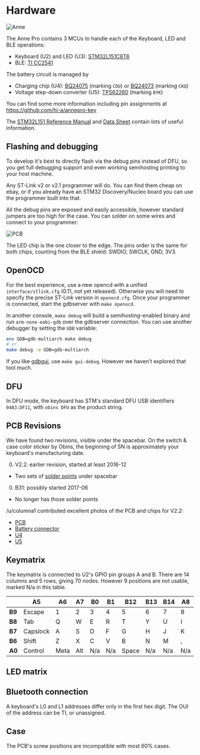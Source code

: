 Hardware
========

![Anne](images/anne-white.jpg)

The Anne Pro contains 3 MCUs to handle each of the Keyboard, LED and BLE operations:

- Keyboard (U2) and LED (U3): [STM32L151C8T6](http://www.st.com/en/microcontrollers/stm32l151-152.html)
- BLE: [TI CC2541](http://www.ti.com/product/CC2541)

The battery circuit is managed by
- Charging chip (U4): [BQ24075](http://www.ti.com/product/BQ24075)
  (marking `CDU`) or [BQ24073](http://www.ti.com/product/BQ24073)
  (marking `CKQ`)
- Voltage step-down converter (U5):
  [TPS62260](http://www.ti.com/product/TPS62260) (marking `BYK`)

You can find some more information including pin assignments at https://github.com/hi-a/annepro-key

The [STM32L151 Reference Manual](http://www.st.com/content/ccc/resource/technical/document/reference_manual/cc/f9/93/b2/f0/82/42/57/CD00240193.pdf/files/CD00240193.pdf/jcr:content/translations/en.CD00240193.pdf) and [Data Sheet](http://www.st.com/content/ccc/resource/technical/document/datasheet/66/71/4b/23/94/c3/42/c8/CD00277537.pdf/files/CD00277537.pdf/jcr:content/translations/en.CD00277537.pdf) contain lots of useful information.

Flashing and debugging
----------------------

To develop it's best to directly flash via the debug pins instead of
DFU, so you get full debugging support and even working semihosting
printing to your host machine.

Any ST-Link v2 or v2.1 programmer will do. You can find them cheap on
ebay, or if you already have an STM32 Discovery/Nucleo board you can
use the programmer built into that.

All the debug pins are exposed and easily accessible, however standard
jumpers are too high for the case. You can solder on some wires and connect to
your programmer:

![PCB](images/stlink-solder.jpg)

The LED chip is the one closer to the edge. The pins order is the same
for both chips, counting from the BLE shield: SWDIO, SWCLK, GND, 3V3.

OpenOCD
-------

For the best experience, use a new opencd with a unified
`interface/stlink.cfg` (0.11, not yet released). Otherwise you will
need to specify the precise ST-Link version in `openocd.cfg`.  Once
your programmer is connected, start the gdbserver with `make openocd`.

In another console, `make debug` will build a semihosting-enabled
binary and run `arm-none-eabi-gdb` over the gdbserver connection. You
can use another debugger by setting the `GDB` variable:

```sh
env GDB=gdb-multiarch make debug
# or
make debug -e GDB=gdb-multiarch
```

If you like [gdbgui](https://gdbgui.com/), use `make
gui-debug`. However we haven't explored that tool much.

DFU
---

In DFU mode, the keyboard has STM's standard DFU USB identifiers
`0483:DF11`, with `obins DFU` as the product string.

PCB Revisions
----------

We have found two revisions, visible under the spacebar. On the switch
& case color sticker by Obins, the beginning of SN is approximately
your keyboard's manufacturing date.

0. V2.2: earlier revision, started at least 2016-12
 - Two sets of [solder points](images/solder-point.jpg) under spacebar
0. B31: possibly started 2017-06
 - No longer has those solder points

/u/columna1 contributed excellent photos of the PCB and chips for
V2.2:

- [PCB](images/pcb.jpg)
- [Battery connector](images/Pucent.jpg)
- [U4](images/U4.jpg)
- [U5](images/U5.jpg)

Keymatrix
---------

The keymatrix is connected to U2's GPIO pin groups A and B. There are
14 columns and 5 rows, giving 70 nodes. However 9 positions are not
usable, marked N/a in this table.

|        | A5       | A6   | A7  | B0  | B1  | B12   | B13 | B14 | A8  | A9  | A15 | B3  | B4   | B5        |
|--------|----------|------|-----|-----|-----|-------|-----|-----|-----|-----|-----|-----|------|-----------|
| **B9** | Escape   | 1    | 2   | 3   | 4   | 5     | 6   | 7   | 8   | 9   | 0   | -   | =    | Backspace |
| **B8** | Tab      | Q    | W   | E   | R   | T     | Y   | U   | I   | O   | P   | [   | ]    | \         |
| **B7** | Capslock | A    | S   | D   | F   | G     | H   | J   | K   | L   | ;   | '   | N/a  | Enter     |
| **B6** | Shift    | Z    | X   | C   | V   | B     | N   | M   | ,   | .   | /   | N/a | N/a  | Shift     |
| **A0** | Control  | Meta | Alt | N/a | N/a | Space | N/a | N/a | N/a | N/a | Alt | Fn  | ANNE | Control   |

LED matrix
---------

Bluetooth connection
----------

A keyboard's L0 and L1 addresses differ only in the first hex
digit. The OUI of the address can be TI, or unassigned.

Case
----

The PCB's screw positions are incompatible with most 60% cases.
